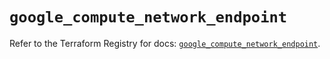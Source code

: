 # `google_compute_network_endpoint`

Refer to the Terraform Registry for docs: [`google_compute_network_endpoint`](https://registry.terraform.io/providers/hashicorp/google/5.11.0/docs/resources/compute_network_endpoint).
